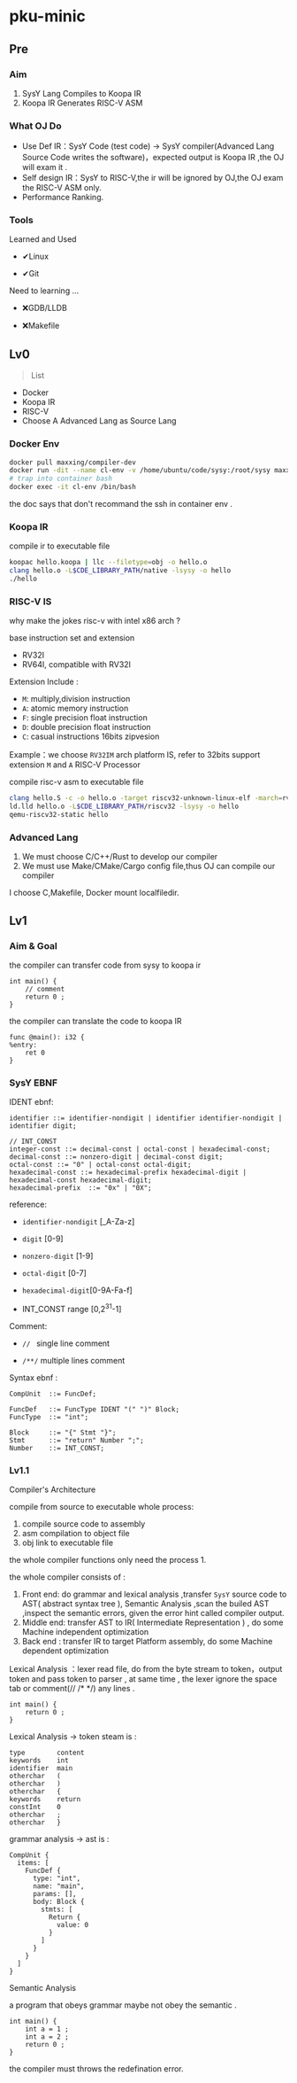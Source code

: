 # pku-minic

## Pre

### Aim

1. SysY Lang Compiles to Koopa IR
2. Koopa IR Generates RISC-V ASM 

### What OJ Do

- Use Def IR：SysY Code (test code) -> SysY compiler(Advanced Lang Source Code writes the software)，expected output is Koopa IR ,the OJ will exam it . 
- Self design IR：SysY to RISC-V,the ir will be ignored by OJ,the OJ exam the RISC-V ASM only.
- Performance Ranking.

### Tools

Learned and Used

- ✔Linux 

- ✔Git

Need to learning ... 

- ❌GDB/LLDB

- ❌Makefile

## Lv0

> List

- Docker
- Koopa IR
- RISC-V
- Choose A Advanced Lang as  Source Lang

### Docker Env

````bash
docker pull maxxing/compiler-dev
docker run -dit --name cl-env -v /home/ubuntu/code/sysy:/root/sysy maxxing/compiler-dev 
# trap into container bash
docker exec -it cl-env /bin/bash
````

the doc says that don't recommand the ssh in container env .

### Koopa IR

compile ir to executable file

````bash
koopac hello.koopa | llc --filetype=obj -o hello.o
clang hello.o -L$CDE_LIBRARY_PATH/native -lsysy -o hello
./hello
````

### RISC-V IS

why make the jokes risc-v with intel x86 arch ?

base instruction set and extension

- RV32I
- RV64I, compatible with RV32I

Extension Include :

- `M`: multiply,division instruction
- `A`: atomic memory instruction
- `F`: single precision float instruction
- `D`: double precision float instruction 
- `C`: casual instructions 16bits zipvesion 

Example：we choose `RV32IM` arch platform IS, refer to 32bits support extension `M` and `A` RISC-V Processor

compile risc-v asm to executable file

````bash
clang hello.S -c -o hello.o -target riscv32-unknown-linux-elf -march=rv32im -mabi=ilp32
ld.lld hello.o -L$CDE_LIBRARY_PATH/riscv32 -lsysy -o hello
qemu-riscv32-static hello
````

### Advanced Lang 

1. We must choose C/C++/Rust to develop our compiler
2. We must use Make/CMake/Cargo config file,thus OJ can compile our compiler 

I choose C,Makefile, Docker mount localfiledir.

## Lv1

### Aim & Goal

the compiler can transfer code from sysy to koopa ir 

````sysy
int main() {
	// comment
	return 0 ;
}
````

the compiler can translate the code to koopa IR

````koopa
func @main(): i32 {
%entry:
	ret 0
}
````

### SysY EBNF 

IDENT ebnf:

````ebnf
identifier ::= identifier-nondigit | identifier identifier-nondigit | identifier digit;

// INT_CONST
integer-const ::= decimal-const | octal-const | hexadecimal-const;
decimal-const ::= nonzero-digit | decimal-const digit;
octal-const ::= "0" | octal-const octal-digit;
hexadecimal-const ::= hexadecimal-prefix hexadecimal-digit | hexadecimal-const hexadecimal-digit;
hexadecimal-prefix  ::= "0x" | "0X";
````

reference:

- `identifier-nondigit` [_A-Za-z]

- `digit` [0-9]

- `nonzero-digit` [1-9]

- `octal-digit` [0-7]

- `hexadecimal-digit`[0-9A-Fa-f]
- INT_CONST range [0,2<sup>31</sup>-1]

Comment:

- `// ` single line comment

- `/**/` multiple lines comment

Syntax ebnf :

````ebnf
CompUnit  ::= FuncDef;

FuncDef   ::= FuncType IDENT "(" ")" Block;
FuncType  ::= "int";

Block     ::= "{" Stmt "}";
Stmt      ::= "return" Number ";";
Number    ::= INT_CONST;
````

### Lv1.1

Compiler's Architecture 

compile from source to executable whole process:

1. compile source code to assembly
2. asm compilation to object file
3. obj link to executable file 

the whole compiler functions only need the process 1.

the whole compiler consists of :

1. Front end: do grammar and lexical analysis ,transfer `SysY` source code to AST( abstract syntax tree ),  Semantic Analysis ,scan the builed AST ,inspect the semantic errors, given the error hint called compiler output. 
2. Middle end: transfer AST to IR( Intermediate Representation ) , do some Machine independent optimization
3. Back end : transfer IR to target Platform assembly, do some Machine dependent optimization 

Lexical Analysis ：lexer read file, do from the byte stream to token，output token and pass token to parser , at same time , the lexer ignore the space tab or comment(// /* */) any lines .

````sysy
int main() {
	return 0 ; 
}
````

Lexical Analysis -> token steam is :

````
type		content
keywords	int
identifier	main
otherchar	(
otherchar	)
otherchar	{
keywords	return
constInt	0
otherchar	;
otherchar	}
````

grammar analysis -> ast is :

````
CompUnit {
  items: [
    FuncDef {
      type: "int",
      name: "main",
      params: [],
      body: Block {
        stmts: [
          Return {
            value: 0
          }
        ]
      }
    }
  ]
}
````

Semantic Analysis 

a program that obeys grammar maybe not obey the semantic .

````
int main() {
	int a = 1 ;
	int a = 2 ;
	return 0 ;
}
````

the compiler must throws the redefination error.

